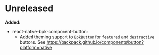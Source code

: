 # Unreleased

**Added:**
- react-native-bpk-component-button:
  - Added theming support to `BpkButton` for `featured` and `destructive` buttons. See https://backpack.github.io/components/button?platform=native